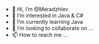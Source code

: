- 👋 Hi, I’m @Meradzhiev
- 👀 I’m interested in Java & C#
- 🌱 I’m currently learning Java
- 💞️ I’m looking to collaborate on ...
- 📫 How to reach me ...

<!---
Meradzhiev/Meradzhiev is a ✨ special ✨ repository because its `README.md` (this file) appears on your GitHub profile.
You can click the Preview link to take a look at your changes.
--->
